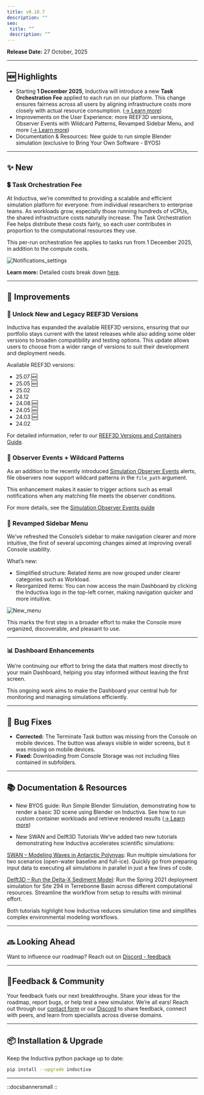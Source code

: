 ```yaml
---
title: v0.18.7
description: ""
seo:
 title: “”
 description: “”
---
```


**Release Date:** 27 October, 2025 

---

## 🆕 Highlights

- Starting **1 December 2025**, Inductiva will introduce a new **Task Orchestration Fee** applied to each run on our platform. This change ensures fairness across all users by aligning infrastructure costs more closely with actual resource consumption. ([→ Learn more](#task-orchestration-fee))
- Improvements on the User Experience: more REEF3D versions, Observer Events with Wildcard Patterns, Revamped Sidebar Menu, and more ([→ Learn more](#improvements))
- Documentation & Resources: New guide to run simple Blender simulation (exclusive to Bring Your Own Software - BYOS)

---

## ✨ New 

### 💲 Task Orchestration Fee
At Inductiva, we’re committed to providing a scalable and efficient simulation platform for everyone: from individual researchers to enterprise teams. As workloads grow, especially those running hundreds of vCPUs, the shared infrastructure costs naturally increase.
The Task Orchestration Fee helps distribute these costs fairly, so each user contributes in proportion to the computational resources they use.

This per-run orchestration fee applies to tasks run from 1 December 2025, in addition to the compute costs.

![Notifications_settings](releases/v0-18/Task_Orchestration_Fee.png)

**Learn more:** Detailed costs break down [here](basics/how-much-does-it-cost).

---

## 🚀 Improvements

### 🌊 Unlock New and Legacy REEF3D Versions

Inductiva has expanded the available REEF3D versions, ensuring that our portfolio stays current with the latest releases while also adding some older versions to broaden compatibility and testing options. This update allows users to choose from a wider range of versions to suit their development and deployment needs.

Available REEF3D versions:
- 25.07 🆕
- 25.05 🆕
- 25.02
- 24.12
- 24.08 🆕
- 24.05 🆕
- 24.03 🆕
- 24.02

For detailed information, refer to our [REEF3D Versions and Containers Guide](/guides/reef3d/versions-and-containers).


### 👀 Observer Events + Wildcard Patterns

As an addition to the recently introduced [Simulation Observer Events](/guides/release-notes/releases/v0-18/sections/v0-18-4#observer-events) alerts, file observers now support wildcard patterns in the ```file_path``` argument.

This enhancement makes it easier to trigger actions such as email notifications when any matching file meets the observer conditions.

For more details, see the [Simulation Observer Events guide](/guides/optimize-workflow/alerts-events/sections/observer-events#wildcard-file-observer-registration)


### 🧭 Revamped Sidebar Menu

We’ve refreshed the Console’s sidebar to make navigation clearer and more intuitive, the first of several upcoming changes aimed at improving overall Console usability.

What’s new:
- Simplified structure: Related items are now grouped under clearer categories such as Workload.
- Reorganized items: You can now access the main Dashboard by clicking the Inductiva logo in the top-left corner, making navigation quicker and more intuitive. 

![New_menu](releases/v0-18/New_menu.gif)

This marks the first step in a broader effort to make the Console more organized, discoverable, and pleasant to use.

---

### 📊 Dashboard Enhancements

We’re continuing our effort to bring the data that matters most directly to your main Dashboard, helping you stay informed without leaving the first screen.

This ongoing work aims to make the Dashboard your central hub for monitoring and managing simulations efficiently.


---

## 🐛 Bug Fixes

- **Corrected:** The Terminate Task button was missing from the Console on mobile devices. The button was always visible in wider screens, but it was missing on mobile devices.
- **Fixed:** Downloading from Console Storage was not including files contained in subfolders.
---

## 📚 Documentation & Resources

- New BYOS guide: Run Simple Blender Simulation, demonstrating how to render a basic 3D scene using Blender on Inductiva. See how to run custom container workloads and retrieve rendered results ([→ Learn more](/guides/bring-your-own-software/run-blender-simulation))

- New SWAN and Delft3D Tutorials
We’ve added two new tutorials demonstrating how Inductiva accelerates scientific simulations:

[SWAN – Modeling Waves in Antarctic Polynyas](/guides/swan/modeling-waves-in-polynyas/): Run multiple simulations for two scenarios (open-water baseline and full-ice). Quickly go from preparing input data to executing all simulations in parallel in just a few lines of code.

[Delft3D – Run the Delta-X Sediment Model](/guides/delft3d/run-delta-x-sediment-model/): Run the Spring 2021 deployment simulation for Site 294 in Terrebonne Basin across different computational resources. Streamline the workflow from setup to results with minimal effort.

Both tutorials highlight how Inductiva reduces simulation time and simplifies complex environmental modeling workflows.

---

## 🔜 Looking Ahead

Want to influence our roadmap? Reach out on [Discord - feedback](https://discord.com/invite/rFkHxVmAbu)

---

## 💬Feedback & Community

Your feedback fuels our next breakthroughs. Share your ideas for the roadmap, report bugs, or help test a new simulator. We’re all ears!
Reach out through our [contact form](https://inductiva.ai/contact) or our [Discord](https://discord.com/invite/rFkHxVmAbu) to share feedback, connect with peers, and learn from specialists across diverse domains.

---

## 📦 Installation & Upgrade

Keep the Inductiva python package up to date: 
```bash
pip install --upgrade inductiva
```

---

::docsbannersmall
::
